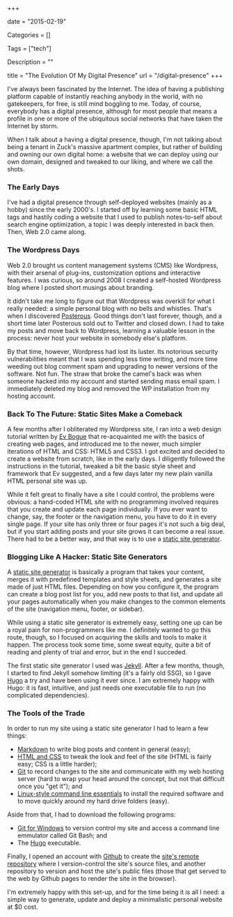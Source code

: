 +++

date = "2015-02-19"

Categories = []

Tags = ["tech"]

Description = ""

title = "The Evolution Of My Digital Presence"
url = "/digital-presence"
+++



I've always been fascinated by the Internet. The idea of having a publishing platform capable of instantly reaching anybody in the world, with no gatekeepers, for free, is still mind boggling to me. Today, of course, everybody has a digital presence, although for most people that means a profile in one or more of the ubiquitous social networks that have taken the Internet by storm. 

When I talk about a having a digital presence, though, I'm not talking about being a tenant in Zuck's massive apartment complex, but rather of building and owning our own digital home: a website that we can deploy using our own domain, designed and tweaked to our liking, and where we call the shots. 

### The Early Days ###

I've had a digital presence through self-deployed websites (mainly as a hobby) since the early 2000's. I started off by learning some basic HTML tags and hastily coding a website that I used to publish notes-to-self about search engine optimization, a topic I was deeply interested in back then. Then, Web 2.0 came along.

### The Wordpress Days ###
Web 2.0 brought us content management systems (CMS) like Wordpress, with their arsenal of plug-ins, customization options and interactive features. I was curious, so around 2008 I created a self-hosted Wordpress blog where I posted short musings about branding.

It didn't take me long to figure out that Wordpress was overkill for what I really needed: a simple personal blog with no bells and whistles. That's when I discovered [Posterous](http://en.wikipedia.org/wiki/Posterous). Good things don't last forever, though, and a short time later Posterous sold out to Twitter and closed down. I had to take my posts and move back to Wordpress, learning a valuable lesson in the process: never host your website in somebody else's platform.

By that time, however, Wordpress had lost its luster. Its notorious security vulnerabilities meant that I was spending less time writing, and more time weeding out blog comment spam and upgrading to newer versions of the software. Not fun. The straw that broke the camel's back was when someone hacked into my account and started sending mass email spam. I immediately deleted my blog and removed the WP installation from my hosting account.

### Back To The Future: Static Sites Make a Comeback ###

A few months after I obliterated my Wordpress site, I ran into a web design tutorial written by [Ev Bogue](http://www.evbogue.com) that re-acquainted me with the basics of creating web pages, and introduced me to the newer, much simpler iterations of HTML and CSS: HTML5 and CSS3. I got excited and decided to create a website from scratch, like in the early days. I diligently followed the instructions in the tutorial, tweaked a bit the basic style sheet and framework that Ev suggested, and a few days later my new plain vanilla HTML personal site was up.

While it felt great to finally have a site I could control, the problems were obvious: a hand-coded HTML site with no programming involved requires that you create and update each page individually. If you ever want to change, say, the footer or the navigation menu, you have to do it in every single page. If your site has only three or four pages it's not such a big deal, but if you start adding posts and your site grows it can become a real issue. There had to be a better way, and that way is to use a [static site generator](http://www.mattweldon.com/static-websites-have-made-a-comeback/).

### Blogging Like A Hacker: Static Site Generators ###

A [static site generator](../ssg/) is basically a program that takes your content, merges it with predefined templates and style sheets, and generates a site made of just HTML files. Depending on how you configure it, the program can create a blog post list for you, add new posts to that list, and update all your pages automatically when you make changes to the common elements of the site (navigation menu, footer, or sidebar). 

While using a static site generator is extremely easy, setting one up can be a royal pain for non-programmers like me. I definitely wanted to go this route, though, so I focused on acquiring the skills and tools to make it happen. The process took some time, some sweat equity, quite a bit of reading and plenty of trial and error, but in the end I succeded. 

The first static site generator I used was [Jekyll](http://www.jekyllrb.com). After a few months, though, I started to find Jekyll somehow limiting (it's a fairly old SSG), so I gave [Hugo](http://gohugo.io) a try and have been using it ever since. I am extremely happy with Hugo: it is fast, intuitive, and just needs one executable file to run (no complicated dependencies).

### The Tools of the Trade ###

In order to run my site using a static site generator I had to learn a few things: 

- [Markdown](http://daringfireball.net/projects/markdown/) to write blog posts and content in general (easy); 
- [HTML and CSS](http://www.htmlandcssbook.com/) to tweak the look and feel of the site (HTML is fairly easy; CSS is a little harder); 
- [Git](http://git-scm.com/book/en/v2) to record changes to the site and communicate with my web hosting server (hard to wrap your head around the concept, but not that difficult once you "get it"); and 
- [Linux-style command line essentials](http://cli.learncodethehardway.org/bash_cheat_sheet.pdf) to install the required software and to move quickly around my hard drive folders (easy). 

Aside from that, I had to download the following programs: 

- [Git for Windows](http://git-scm.com/download/win) to version control my site and access a command line emmulator called Git Bash; and
- The [Hugo](http://gohugo.io) executable.

Finally, I opened an account with [Github](http://www.github.com) to create the [site's remote repository](https://github.com/mariobox/mariobox.github.io) where I version-control the site's source files, and another repository to version and host the site's public files (those that get served to the web by Github pages to render the site in the browser).

I'm extremely happy with this set-up, and for the time being it is all I need: a simple way to generate, update and deploy a minimalistic personal website at $0 cost. 

